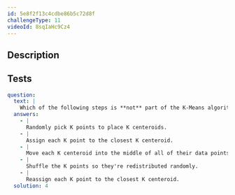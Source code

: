 ```yaml
---
id: 5e8f2f13c4cdbe86b5c72d8f
challengeType: 11
videoId: 8sqIaHc9Cz4
---
```


## Description

<section id='description'>
</section>

## Tests

<section id='tests'>

```yml
question:
  text: |
    Which of the following steps is **not** part of the K-Means algorithm?
  answers:
    - |
      Randomly pick K points to place K centeroids.
    - |
      Assign each K point to the closest K centeroid.
    - |
      Move each K centeroid into the middle of all of their data points.
    - |
      Shuffle the K points so they're redistributed randomly.
    - |
      Reassign each K point to the closest K centeroid.
  solution: 4
```

</section>
